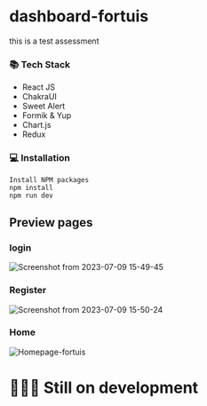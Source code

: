 # dashboard-fortuis
this is a test assessment 

### 📚 Tech Stack
- React JS
- ChakraUI
- Sweet Alert
- Formik & Yup
- Chart.js
- Redux

### 💻 Installation

```
Install NPM packages
npm install
npm run dev
```
  

## Preview pages
### login
![Screenshot from 2023-07-09 15-49-45](https://github.com/RendraAndriansyah/dashboard-fortuis/assets/112911127/2a24438c-c29f-462f-b2a3-5ad93594fd46)

### Register
![Screenshot from 2023-07-09 15-50-24](https://github.com/RendraAndriansyah/dashboard-fortuis/assets/112911127/afd43ab8-31dc-43a1-8df8-753626eb54d0)

### Home
![Homepage-fortuis](https://github.com/RendraAndriansyah/dashboard-fortuis/assets/112911127/e87c087b-650b-4d8c-bc52-06c917dcc5a6)


# 🚨🚨🚨 Still on development
